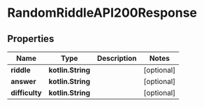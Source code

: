
# RandomRiddleAPI200Response

## Properties
| Name | Type | Description | Notes |
| ------------ | ------------- | ------------- | ------------- |
| **riddle** | **kotlin.String** |  |  [optional] |
| **answer** | **kotlin.String** |  |  [optional] |
| **difficulty** | **kotlin.String** |  |  [optional] |



